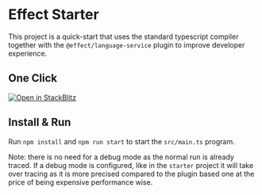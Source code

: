 # Effect Starter

This project is a quick-start that uses the standard typescript compiler together with the `@effect/language-service` plugin to improve developer experience.

## One Click
[![Open in StackBlitz](https://developer.stackblitz.com/img/open_in_stackblitz.svg)](https://stackblitz.com/github/effect-ts/examples/tree/main/starter-traced?file=src%2Fmain.ts)

## Install & Run

Run `npm install` and `npm run start` to start the `src/main.ts` program.

Note: there is no need for a debug mode as the normal run is already traced. If a debug mode is configured, like in the `starter` project it will take over tracing as it is more precised compared to the plugin based one at the price of being expensive performance wise.
